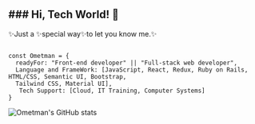 <h2> ### Hi, Tech World! 👋 </h2>

✨Just a ✨special way✨to let you know me.✨

<code>
const Ometman = {
  readyFor: "Front-end developer" || "Full-stack web developer",
  Language and FrameWork: [JavaScript, React, Redux, Ruby on Rails, HTML/CSS, Semantic UI, Bootstrap, 
  Tailwind CSS, Material UI],
   Tech Support: [Cloud, IT Training, Computer Systems]
}
</code>

![Ometman's GitHub stats](https://github-readme-stats.vercel.app/api?username=ometman&theme=outrun&show_icons=true)
